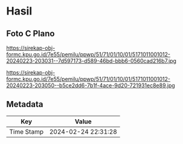 # Hasil

## Foto C Plano

https://sirekap-obj-formc.kpu.go.id/7e55/pemilu/ppwp/51/71/01/10/01/5171011001012-20240223-203031--7d597173-d589-46bd-bbb6-0560cad216b7.jpg

https://sirekap-obj-formc.kpu.go.id/7e55/pemilu/ppwp/51/71/01/10/01/5171011001012-20240223-203050--b5ce2dd6-7b1f-4ace-9d20-721931ec8e89.jpg


## Metadata

| Key        | Value               |
| ---------- | ------------------- |
| Time Stamp | 2024-02-24 22:31:28 |



